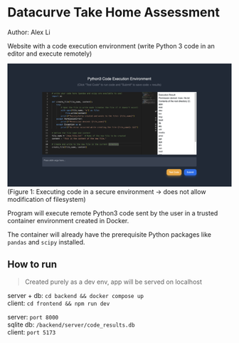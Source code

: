 # Datacurve Take Home Assessment

Author: Alex Li

Website with a code execution environment (write Python 3 code in an editor and execute remotely)

![Executing code in a secure environment](image.png)
(Figure 1: Executing code in a secure environment -> does not allow modification of filesystem)

Program will execute remote Python3 code sent by the user in a trusted container environment created in Docker.

The container will already have the prerequisite Python packages like `pandas` and `scipy` installed.

## How to run

> Created purely as a dev env, app will be served on localhost

server + db: `cd backend && docker compose up` \
client: `cd frontend && npm run dev`

server: `port 8000` \
sqlite db: `/backend/server/code_results.db` \
client: `port 5173`

